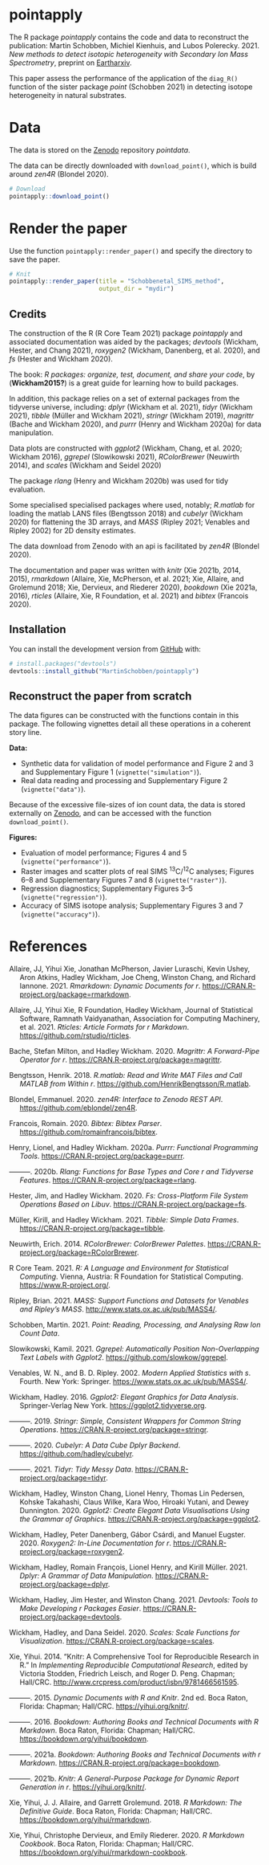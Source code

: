 
# pointapply

<!-- badges: start -->
<!-- badges: end -->

The R package *pointapply* contains the code and data to reconstruct the
publication: Martin Schobben, Michiel Kienhuis, and Lubos Polerecky.
2021. *New methods to detect isotopic heterogeneity with Secondary Ion
Mass Spectrometry*, preprint on [Eartharxiv](https://eartharxiv.org/).

This paper assess the performance of the application of the `diag_R()`
function of the sister package *point* (Schobben 2021) in detecting
isotope heterogeneity in natural substrates.

# Data

The data is stored on the
[Zenodo](https://doi.org/10.5281/zenodo.4580159) repository *pointdata*.

The data can be directly downloaded with `download_point()`, which is
build around *zen4R* (Blondel 2020).

``` r
# Download
pointapply::download_point()
```

# Render the paper

Use the function `pointapply::render_paper()` and specify the directory
to save the paper.

``` r
# Knit
pointapply::render_paper(title = "Schobbenetal_SIMS_method", 
                         output_dir = "mydir")
```

## Credits

The construction of the R (R Core Team 2021) package *pointapply* and
associated documentation was aided by the packages; *devtools* (Wickham,
Hester, and Chang 2021), *roxygen2* (Wickham, Danenberg, et al. 2020),
and *fs* (Hester and Wickham 2020).

The book: *R packages: organize, test, document, and share your code*,
by (**Wickham2015?**) is a great guide for learning how to build
packages.

In addition, this package relies on a set of external packages from the
tidyverse universe, including: *dplyr* (Wickham et al. 2021), *tidyr*
(Wickham 2021), *tibble* (Müller and Wickham 2021), *stringr* (Wickham
2019), *magrittr* (Bache and Wickham 2020), and *purrr* (Henry and
Wickham 2020a) for data manipulation.

Data plots are constructed with *ggplot2* (Wickham, Chang, et al. 2020;
Wickham 2016), *ggrepel* (Slowikowski 2021), *RColorBrewer* (Neuwirth
2014), and *scales* (Wickham and Seidel 2020)

The package *rlang* (Henry and Wickham 2020b) was used for tidy
evaluation.

Some specialised specialised packages where used, notably; *R.matlab*
for loading the matlab LANS files (Bengtsson 2018) and *cubelyr*
(Wickham 2020) for flattening the 3D arrays, and *MASS* (Ripley 2021;
Venables and Ripley 2002) for 2D density estimates.

The data download from Zenodo with an api is facilitated by *zen4R*
(Blondel 2020).

The documentation and paper was written with *knitr* (Xie 2021b, 2014,
2015), *rmarkdown* (Allaire, Xie, McPherson, et al. 2021; Xie, Allaire,
and Grolemund 2018; Xie, Dervieux, and Riederer 2020), *bookdown* (Xie
2021a, 2016), *rticles* (Allaire, Xie, R Foundation, et al. 2021) and
*bibtex* (Francois 2020).

## Installation

You can install the development version from
[GitHub](https://github.com/) with:

``` r
# install.packages("devtools")
devtools::install_github("MartinSchobben/pointapply")
```

## Reconstruct the paper from scratch

The data figures can be constructed with the functions contain in this
package. The following vignettes detail all these operations in a
coherent story line.

**Data:**

-   Synthetic data for validation of model performance and Figure 2 and
    3 and Supplementary Figure 1 (`vignette("simulation")`).
-   Real data reading and processing and Supplementary Figure 2
    (`vignette("data")`).

Because of the excessive file-sizes of ion count data, the data is
stored externally on [Zenodo](https://doi.org/10.5281/zenodo.4564170),
and can be accessed with the function `download_point()`.

**Figures:**

-   Evaluation of model performance; Figures 4 and 5
    (`vignette("performance")`).
-   Raster images and scatter plots of real SIMS
    <sup>13</sup>C/<sup>12</sup>C analyses; Figures 6–8 and
    Supplementary Figures 7 and 8 (`vignette("raster")`).
-   Regression diagnostics; Supplementary Figures 3–5
    (`vignette("regression")`).
-   Accuracy of SIMS isotope analysis; Supplementary Figures 3 and 7
    (`vignette("accuracy")`).

# References

<div id="refs" class="references csl-bib-body hanging-indent">

<div id="ref-rmarkdown" class="csl-entry">

Allaire, JJ, Yihui Xie, Jonathan McPherson, Javier Luraschi, Kevin
Ushey, Aron Atkins, Hadley Wickham, Joe Cheng, Winston Chang, and
Richard Iannone. 2021. *Rmarkdown: Dynamic Documents for r*.
<https://CRAN.R-project.org/package=rmarkdown>.

</div>

<div id="ref-rticles" class="csl-entry">

Allaire, JJ, Yihui Xie, R Foundation, Hadley Wickham, Journal of
Statistical Software, Ramnath Vaidyanathan, Association for Computing
Machinery, et al. 2021. *Rticles: Article Formats for r Markdown*.
<https://github.com/rstudio/rticles>.

</div>

<div id="ref-magrittr" class="csl-entry">

Bache, Stefan Milton, and Hadley Wickham. 2020. *Magrittr: A
Forward-Pipe Operator for r*.
<https://CRAN.R-project.org/package=magrittr>.

</div>

<div id="ref-R.matlab" class="csl-entry">

Bengtsson, Henrik. 2018. *R.matlab: Read and Write MAT Files and Call
MATLAB from Within r*. <https://github.com/HenrikBengtsson/R.matlab>.

</div>

<div id="ref-zen4R" class="csl-entry">

Blondel, Emmanuel. 2020. *zen4R: Interface to Zenodo REST API*.
<https://github.com/eblondel/zen4R>.

</div>

<div id="ref-bibtex" class="csl-entry">

Francois, Romain. 2020. *Bibtex: Bibtex Parser*.
<https://github.com/romainfrancois/bibtex>.

</div>

<div id="ref-purrr" class="csl-entry">

Henry, Lionel, and Hadley Wickham. 2020a. *Purrr: Functional Programming
Tools*. <https://CRAN.R-project.org/package=purrr>.

</div>

<div id="ref-rlang" class="csl-entry">

———. 2020b. *Rlang: Functions for Base Types and Core r and Tidyverse
Features*. <https://CRAN.R-project.org/package=rlang>.

</div>

<div id="ref-fs" class="csl-entry">

Hester, Jim, and Hadley Wickham. 2020. *Fs: Cross-Platform File System
Operations Based on Libuv*. <https://CRAN.R-project.org/package=fs>.

</div>

<div id="ref-tibble" class="csl-entry">

Müller, Kirill, and Hadley Wickham. 2021. *Tibble: Simple Data Frames*.
<https://CRAN.R-project.org/package=tibble>.

</div>

<div id="ref-RColorBrewer" class="csl-entry">

Neuwirth, Erich. 2014. *RColorBrewer: ColorBrewer Palettes*.
<https://CRAN.R-project.org/package=RColorBrewer>.

</div>

<div id="ref-rversion" class="csl-entry">

R Core Team. 2021. *R: A Language and Environment for Statistical
Computing*. Vienna, Austria: R Foundation for Statistical Computing.
<https://www.R-project.org/>.

</div>

<div id="ref-MASS" class="csl-entry">

Ripley, Brian. 2021. *MASS: Support Functions and Datasets for Venables
and Ripley’s MASS*. <http://www.stats.ox.ac.uk/pub/MASS4/>.

</div>

<div id="ref-point" class="csl-entry">

Schobben, Martin. 2021. *Point: Reading, Processing, and Analysing Raw
Ion Count Data*.

</div>

<div id="ref-ggrepel" class="csl-entry">

Slowikowski, Kamil. 2021. *Ggrepel: Automatically Position
Non-Overlapping Text Labels with Ggplot2*.
<https://github.com/slowkow/ggrepel>.

</div>

<div id="ref-MASS2002" class="csl-entry">

Venables, W. N., and B. D. Ripley. 2002. *Modern Applied Statistics with
s*. Fourth. New York: Springer. <https://www.stats.ox.ac.uk/pub/MASS4/>.

</div>

<div id="ref-ggplot22016" class="csl-entry">

Wickham, Hadley. 2016. *Ggplot2: Elegant Graphics for Data Analysis*.
Springer-Verlag New York. <https://ggplot2.tidyverse.org>.

</div>

<div id="ref-stringr" class="csl-entry">

———. 2019. *Stringr: Simple, Consistent Wrappers for Common String
Operations*. <https://CRAN.R-project.org/package=stringr>.

</div>

<div id="ref-cubelyr" class="csl-entry">

———. 2020. *Cubelyr: A Data Cube Dplyr Backend*.
<https://github.com/hadley/cubelyr>.

</div>

<div id="ref-tidyr" class="csl-entry">

———. 2021. *Tidyr: Tidy Messy Data*.
<https://CRAN.R-project.org/package=tidyr>.

</div>

<div id="ref-ggplot2" class="csl-entry">

Wickham, Hadley, Winston Chang, Lionel Henry, Thomas Lin Pedersen,
Kohske Takahashi, Claus Wilke, Kara Woo, Hiroaki Yutani, and Dewey
Dunnington. 2020. *Ggplot2: Create Elegant Data Visualisations Using the
Grammar of Graphics*. <https://CRAN.R-project.org/package=ggplot2>.

</div>

<div id="ref-roxygen2" class="csl-entry">

Wickham, Hadley, Peter Danenberg, Gábor Csárdi, and Manuel Eugster.
2020. *Roxygen2: In-Line Documentation for r*.
<https://CRAN.R-project.org/package=roxygen2>.

</div>

<div id="ref-dplyr" class="csl-entry">

Wickham, Hadley, Romain François, Lionel Henry, and Kirill Müller. 2021.
*Dplyr: A Grammar of Data Manipulation*.
<https://CRAN.R-project.org/package=dplyr>.

</div>

<div id="ref-devtools" class="csl-entry">

Wickham, Hadley, Jim Hester, and Winston Chang. 2021. *Devtools: Tools
to Make Developing r Packages Easier*.
<https://CRAN.R-project.org/package=devtools>.

</div>

<div id="ref-scales" class="csl-entry">

Wickham, Hadley, and Dana Seidel. 2020. *Scales: Scale Functions for
Visualization*. <https://CRAN.R-project.org/package=scales>.

</div>

<div id="ref-knitr2014" class="csl-entry">

Xie, Yihui. 2014. “Knitr: A Comprehensive Tool for Reproducible Research
in R.” In *Implementing Reproducible Computational Research*, edited by
Victoria Stodden, Friedrich Leisch, and Roger D. Peng. Chapman;
Hall/CRC. <http://www.crcpress.com/product/isbn/9781466561595>.

</div>

<div id="ref-knitr2015" class="csl-entry">

———. 2015. *Dynamic Documents with R and Knitr*. 2nd ed. Boca Raton,
Florida: Chapman; Hall/CRC. <https://yihui.org/knitr/>.

</div>

<div id="ref-bookdown2016" class="csl-entry">

———. 2016. *Bookdown: Authoring Books and Technical Documents with R
Markdown*. Boca Raton, Florida: Chapman; Hall/CRC.
<https://bookdown.org/yihui/bookdown>.

</div>

<div id="ref-bookdown" class="csl-entry">

———. 2021a. *Bookdown: Authoring Books and Technical Documents with r
Markdown*. <https://CRAN.R-project.org/package=bookdown>.

</div>

<div id="ref-knitr" class="csl-entry">

———. 2021b. *Knitr: A General-Purpose Package for Dynamic Report
Generation in r*. <https://yihui.org/knitr/>.

</div>

<div id="ref-rmarkdown2018" class="csl-entry">

Xie, Yihui, J. J. Allaire, and Garrett Grolemund. 2018. *R Markdown: The
Definitive Guide*. Boca Raton, Florida: Chapman; Hall/CRC.
<https://bookdown.org/yihui/rmarkdown>.

</div>

<div id="ref-rmarkdown2020" class="csl-entry">

Xie, Yihui, Christophe Dervieux, and Emily Riederer. 2020. *R Markdown
Cookbook*. Boca Raton, Florida: Chapman; Hall/CRC.
<https://bookdown.org/yihui/rmarkdown-cookbook>.

</div>

</div>
